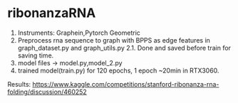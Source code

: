 # ribonanzaRNA

1. Instruments: Graphein,Pytorch Geometric
2. Preprocess rna sequence to graph with BPPS as edge features in graph_dataset.py and graph_utils.py
2.1. Done and saved before train for saving time.
3. model files -> model.py,model_2.py
4. trained model(train.py) for 120 epochs, 1 epoch ~20min in RTX3060.


Results:
https://www.kaggle.com/competitions/stanford-ribonanza-rna-folding/discussion/460252
